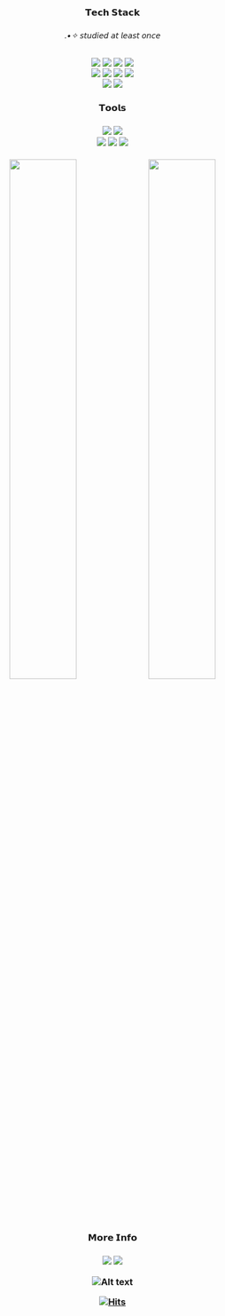 

<div align=center>

  <h3>𝗧𝗲𝗰𝗵 𝗦𝘁𝗮𝗰𝗸<h3>
  <h6>.•✧ 𝘴𝘵𝘶𝘥𝘪𝘦𝘥 𝘢𝘵 𝘭𝘦𝘢𝘴𝘵 𝘰𝘯𝘤𝘦</h6>
  <img src="https://img.shields.io/badge/C-A8B9CC?style=flat-square&logo=C&logoColor=white"/></a>
  <img src="https://img.shields.io/badge/C++-00599C?style=flat-square&logo=C++&logoColor=white"/></a>
  <img src="https://img.shields.io/badge/Python-3776AB?style=flat-square&logo=Python&logoColor=white"/></a>
  <img src="https://img.shields.io/badge/Java-007396?style=flat-square&logo=Java&logoColor=white"/></a>
  <br>
  <img src="https://img.shields.io/badge/HTML5-E34F26?style=flat-square&logo=HTML5&logoColor=white"/></a>
  <img src="https://img.shields.io/badge/CSS3-1572B6?style=flat-square&logo=CSS3&logoColor=white"/></a>
  <img src="https://img.shields.io/badge/JavaScript-F7DF1E?style=flat-square&logo=JavaScript&logoColor=white"/></a>
  <img src="https://img.shields.io/badge/TypeScript-3178C6?style=flat-square&logo=TypeScript&logoColor=white"/></a>
  <br>
  <img src="https://img.shields.io/badge/React-61DAFB?style=flat-square&logo=React&logoColor=white"/></a>
  <img src="https://img.shields.io/badge/Next.js-000000?style=flat-square&logo=Next.js&logoColor=white"/></a>
  
  <h3>𝗧𝗼𝗼𝗹𝘀<h3>
  <img src="https://img.shields.io/badge/Visual Studio Code-007ACC?style=flat-square&logo=Visual Studio Code&logoColor=white"/></a>
  <img src="https://img.shields.io/badge/Eclipse IDE-2C2255?style=flat-square&logo=Eclipse IDE&logoColor=white"/></a>
  <br>
  <img src="https://img.shields.io/badge/Slack-4A154B?style=flat-square&logo=Slack&logoColor=white"/></a>
  <img src="https://img.shields.io/badge/Figma-F24E1E?style=flat-square&logo=Figma&logoColor=white"/></a>
  <img src="https://img.shields.io/badge/Notion-000000?style=flat-square&logo=Notion&logoColor=white"/></a>
  <br>
  <br>
  
  
  <div>
<img src="https://github-readme-stats.vercel.app/api/top-langs/?username=kongnayeon&count_private=true&layout=compact&theme=buefy" width="49%"/>
  <img src="https://github-readme-stats.vercel.app/api?username=kongnayeon&&show_icons=true&count_private=true&theme=buefy" width="49%" />
  </div> 
    


<h3>𝗠𝗼𝗿𝗲 𝗜𝗻𝗳𝗼<h3>
  <img src="https://img.shields.io/badge/Tistory-000000?style=flat-square&logo=Tistory&logoColor=white"/></a>
  <img src="https://img.shields.io/badge/nayeonkang@kakao.com-EA4335?style=flat-square&logo=Gmail&logoColor=white"/></a>

![Alt text](https://spotify-recently-played-readme.vercel.app/api?user=e6qyjf1nk467xrcayc0n1osmc)

  
  
   [![Hits](https://hits.seeyoufarm.com/api/count/incr/badge.svg?url=https%3A%2F%2Fgithub.com%2Fkongnayeon&count_bg=%23D7CAE5&title_bg=%23555555&icon=&icon_color=%23E7E7E7&title=%F0%9D%9A%91%F0%9D%9A%92%F0%9D%9A%9D%F0%9D%9A%9C&edge_flat=true)](https://hits.seeyoufarm.com)

</div>
  

 
  
